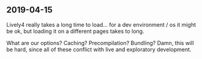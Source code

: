 ## 2019-04-15

Lively4 really takes a long time to load... for a dev environment / os it might be ok, but loading it on a different pages takes to long.

What are our options? Caching? Precompilation? Bundling? Damn, this will be hard, since all of these conflict with live and exploratory development. 
